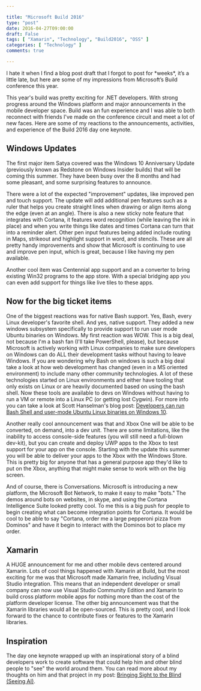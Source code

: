 ```yaml
---

title: "Microsoft Build 2016"
type: "post"
date: 2016-04-27T09:00:00
draft: False
tags: [ "Xamarin", "Technology", "Build2016", "OSS" ]
categories: [ "Technology" ]
comments: true

---
```


<p>I hate it when I find a blog post draft that I forgot to post for *weeks*, it’s a little late, but here are some of my impressions from Microsoft’s Build conference this year.</p>  <p>This year's build was pretty exciting for .NET developers. With strong progress around the Windows platform and major announcements in the mobile developer space. Build was an fun experience and I was able to both reconnect with friends I've made on the conference circuit and meet a lot of new faces. Here are some of my reactions to the announcements, activities, and experience of the Build 2016 day one keynote.</p>  <h2>Windows Updates</h2>  <p>The first major item Satya covered was the Windows 10 Anniversary Update (previously known as Redstone on Windows Insider builds) that will be coming this summer. They have been busy over the 8 months and had some pleasant, and some surprising features to announce.</p>  <p>There were a lot of the expected &quot;improvement&quot; updates, like improved pen and touch support. The update will add additional pen features such as a ruler that helps you create straight lines when drawing or align items along the edge (even at an angle). There is also a new sticky note feature that integrates with Cortana, it features word recognition (while leaving the ink in place) and when you write things like dates and times Cortana can turn that into a reminder alert. Other pen input features being added include routing in Maps, strikeout and highlight support in word, and stencils. These are all pretty handy improvements and show that Microsoft is continuing to use and improve pen input, which is great, because I like having my pen available.</p>  <p>Another cool item was Centennial app support and an a converter to bring existing Win32 programs to the app store. With a special bridging app you can even add support for things like live tiles to these apps.</p>  <h2>Now for the big ticket items</h2>  <p>One of the biggest reactions was for native Bash support. Yes, Bash, every Linux developer's favorite shell. And yes, native support. They added a new windows subsystem specifically to provide support to run user mode Ubuntu binaries on Windows. My first reaction was WOW. This is a big deal, not because I'm a bash fan (I'll take PowerShell, please), but because Microsoft is actively working with Linux companies to make sure developers on Windows can do ALL their development tasks without having to leave Windows. If you are wondering why Bash on windows is such a big deal take a look at how web development has changed (even in a MS oriented environment) to include many other community technologies. A lot of these technologies started on Linux environments and either have tooling that only exists on Linux or are heavily documented based on using the bash shell. Now these tools are available to devs on Windows without having to run a VM or remote into a Linux PC (or getting lost Cygwin). For more info you can take a look at Scott Hanselman's blog post: <a href="http://www.hanselman.com/blog/DevelopersCanRunBashShellAndUsermodeUbuntuLinuxBinariesOnWindows10.aspx" target="_blank">Developers can run Bash Shell and user-mode Ubuntu Linux binaries on Windows 10</a>.</p>  <p>Another really cool announcement was that and Xbox One will be able to be converted, on demand, into a dev unit. There are some limitations, like the inability to access console-side features (you will still need a full-blown dev-kit), but you can create and deploy UWP apps to the Xbox to test support for your app on the console. Starting with the update this summer you will be able to deliver your apps to the Xbox with the Windows Store. This is pretty big for anyone that has a general purpose app they'd like to put on the Xbox, anything that might make sense to work with on the big screen.</p>  <p>And of course, there is Conversations. Microsoft is introducing a new platform, the Microsoft Bot Network, to make it easy to make &quot;bots.&quot; The demos around bots on websites, in skype, and using the Cortana Intelligence Suite looked pretty cool. To me this is a big push for people to begin creating what can become integration points for Cortana. It would be cool to be able to say &quot;Cortana, order me a large pepperoni pizza from Dominos&quot; and have it begin to interact with the Dominos bot to place my order.</p>  <h2>Xamarin</h2>  <p>A HUGE announcement for me and other mobile devs centered around Xamarin. Lots of cool things happened with Xamarin at Build, but the most exciting for me was that Microsoft made Xamarin free, including Visual Studio integration. This means that an independent developer or small company can now use Visual Studio Community Edition and Xamarin to build cross platform mobile apps for nothing more than the cost of the platform developer license. The other big announcement was that the Xamarin libraries would all be open-sourced. This is pretty cool, and I look forward to the chance to contribute fixes or features to the Xamarin libraries.</p>  <h2>Inspiration</h2>  <p>The day one keynote wrapped up with an inspirational story of a blind developers work to create software that could help him and other blind people to &quot;see&quot; the world around them. You can read more about my thoughts on him and that project in my post: <a href="http://duanenewman.net/blog/post/2016/03/31/Bringing-Sight-to-the-Blind-(Seeing-AI).aspx" target="_blank">Bringing Sight to the Blind (Seeing AI)</a>.</p>
